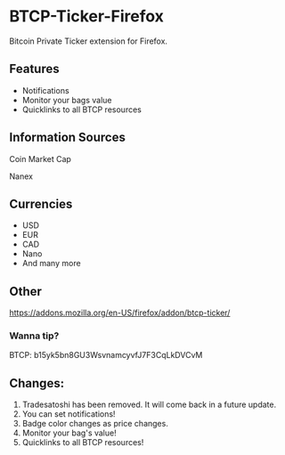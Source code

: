 # BTCP-Ticker-Firefox
Bitcoin Private Ticker extension for Firefox.

## Features

* Notifications
* Monitor your bags value
* Quicklinks to all BTCP resources

## Information Sources

Coin Market Cap

Nanex

## Currencies
* USD
* EUR
* CAD
* Nano
* And many more


## Other

https://addons.mozilla.org/en-US/firefox/addon/btcp-ticker/

### Wanna tip?

BTCP: b15yk5bn8GU3WsvnamcyvfJ7F3CqLkDVCvM

## Changes:

1. Tradesatoshi has been removed. It will come back in a future update.
2. You can set notifications!
3. Badge color changes as price changes.
4. Monitor your bag's value!
5. Quicklinks to all BTCP resources!

